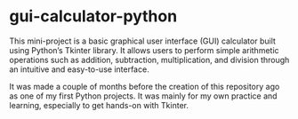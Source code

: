 # gui-calculator-python
This mini-project is a basic graphical user interface (GUI) calculator built using Python’s Tkinter library. It allows users to perform simple arithmetic operations such as addition, subtraction, multiplication, and division through an intuitive and easy-to-use interface.

It was made a couple of months before the creation of this repository ago as one of my first Python projects. It was mainly for my own practice and learning, especially to get hands-on with Tkinter.

